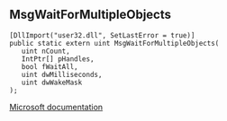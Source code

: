 ## MsgWaitForMultipleObjects

```
[DllImport("user32.dll", SetLastError = true)]
public static extern uint MsgWaitForMultipleObjects(
   uint nCount,
   IntPtr[] pHandles,
   bool fWaitAll,
   uint dwMilliseconds,
   uint dwWakeMask
);
```

[Microsoft documentation](https://docs.microsoft.com/en-us/windows/win32/api/winuser/nf-winuser-msgwaitformultipleobjects)
